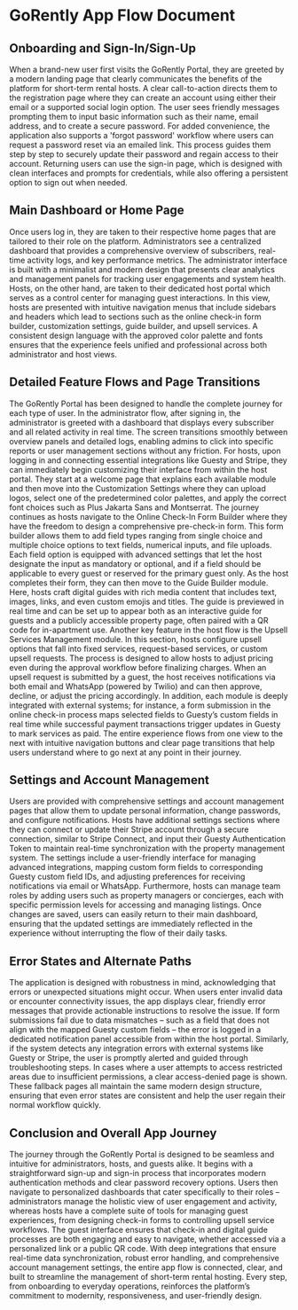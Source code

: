 # GoRently App Flow Document

## Onboarding and Sign-In/Sign-Up
When a brand-new user first visits the GoRently Portal, they are greeted by a modern landing page that clearly communicates the benefits of the platform for short-term rental hosts. A clear call-to-action directs them to the registration page where they can create an account using either their email or a supported social login option. The user sees friendly messages prompting them to input basic information such as their name, email address, and to create a secure password. For added convenience, the application also supports a 'forgot password' workflow where users can request a password reset via an emailed link. This process guides them step by step to securely update their password and regain access to their account. Returning users can use the sign-in page, which is designed with clean interfaces and prompts for credentials, while also offering a persistent option to sign out when needed.

## Main Dashboard or Home Page
Once users log in, they are taken to their respective home pages that are tailored to their role on the platform. Administrators see a centralized dashboard that provides a comprehensive overview of subscribers, real-time activity logs, and key performance metrics. The administrator interface is built with a minimalist and modern design that presents clear analytics and management panels for tracking user engagements and system health. Hosts, on the other hand, are taken to their dedicated host portal which serves as a control center for managing guest interactions. In this view, hosts are presented with intuitive navigation menus that include sidebars and headers which lead to sections such as the online check-in form builder, customization settings, guide builder, and upsell services. A consistent design language with the approved color palette and fonts ensures that the experience feels unified and professional across both administrator and host views.

## Detailed Feature Flows and Page Transitions
The GoRently Portal has been designed to handle the complete journey for each type of user. In the administrator flow, after signing in, the administrator is greeted with a dashboard that displays every subscriber and all related activity in real time. The screen transitions smoothly between overview panels and detailed logs, enabling admins to click into specific reports or user management sections without any friction. For hosts, upon logging in and connecting essential integrations like Guesty and Stripe, they can immediately begin customizing their interface from within the host portal. They start at a welcome page that explains each available module and then move into the Customization Settings where they can upload logos, select one of the predetermined color palettes, and apply the correct font choices such as Plus Jakarta Sans and Montserrat. The journey continues as hosts navigate to the Online Check-In Form Builder where they have the freedom to design a comprehensive pre-check-in form. This form builder allows them to add field types ranging from single choice and multiple choice options to text fields, numerical inputs, and file uploads. Each field option is equipped with advanced settings that let the host designate the input as mandatory or optional, and if a field should be applicable to every guest or reserved for the primary guest only. As the host completes their form, they can then move to the Guide Builder module. Here, hosts craft digital guides with rich media content that includes text, images, links, and even custom emojis and titles. The guide is previewed in real time and can be set up to appear both as an interactive guide for guests and a publicly accessible property page, often paired with a QR code for in-apartment use. Another key feature in the host flow is the Upsell Services Management module. In this section, hosts configure upsell options that fall into fixed services, request-based services, or custom upsell requests. The process is designed to allow hosts to adjust pricing even during the approval workflow before finalizing charges. When an upsell request is submitted by a guest, the host receives notifications via both email and WhatsApp (powered by Twilio) and can then approve, decline, or adjust the pricing accordingly. In addition, each module is deeply integrated with external systems; for instance, a form submission in the online check-in process maps selected fields to Guesty’s custom fields in real time while successful payment transactions trigger updates in Guesty to mark services as paid. The entire experience flows from one view to the next with intuitive navigation buttons and clear page transitions that help users understand where to go next at any point in their journey.

## Settings and Account Management
Users are provided with comprehensive settings and account management pages that allow them to update personal information, change passwords, and configure notifications. Hosts have additional settings sections where they can connect or update their Stripe account through a secure connection, similar to Stripe Connect, and input their Guesty Authentication Token to maintain real-time synchronization with the property management system. The settings include a user-friendly interface for managing advanced integrations, mapping custom form fields to corresponding Guesty custom field IDs, and adjusting preferences for receiving notifications via email or WhatsApp. Furthermore, hosts can manage team roles by adding users such as property managers or concierges, each with specific permission levels for accessing and managing listings. Once changes are saved, users can easily return to their main dashboard, ensuring that the updated settings are immediately reflected in the experience without interrupting the flow of their daily tasks.

## Error States and Alternate Paths
The application is designed with robustness in mind, acknowledging that errors or unexpected situations might occur. When users enter invalid data or encounter connectivity issues, the app displays clear, friendly error messages that provide actionable instructions to resolve the issue. If form submissions fail due to data mismatches – such as a field that does not align with the mapped Guesty custom fields – the error is logged in a dedicated notification panel accessible from within the host portal. Similarly, if the system detects any integration errors with external systems like Guesty or Stripe, the user is promptly alerted and guided through troubleshooting steps. In cases where a user attempts to access restricted areas due to insufficient permissions, a clear access-denied page is shown. These fallback pages all maintain the same modern design structure, ensuring that even error states are consistent and help the user regain their normal workflow quickly.

## Conclusion and Overall App Journey
The journey through the GoRently Portal is designed to be seamless and intuitive for administrators, hosts, and guests alike. It begins with a straightforward sign-up and sign-in process that incorporates modern authentication methods and clear password recovery options. Users then navigate to personalized dashboards that cater specifically to their roles – administrators manage the holistic view of user engagement and activity, whereas hosts have a complete suite of tools for managing guest experiences, from designing check-in forms to controlling upsell service workflows. The guest interface ensures that check-in and digital guide processes are both engaging and easy to navigate, whether accessed via a personalized link or a public QR code. With deep integrations that ensure real-time data synchronization, robust error handling, and comprehensive account management settings, the entire app flow is connected, clear, and built to streamline the management of short-term rental hosting. Every step, from onboarding to everyday operations, reinforces the platform’s commitment to modernity, responsiveness, and user-friendly design.